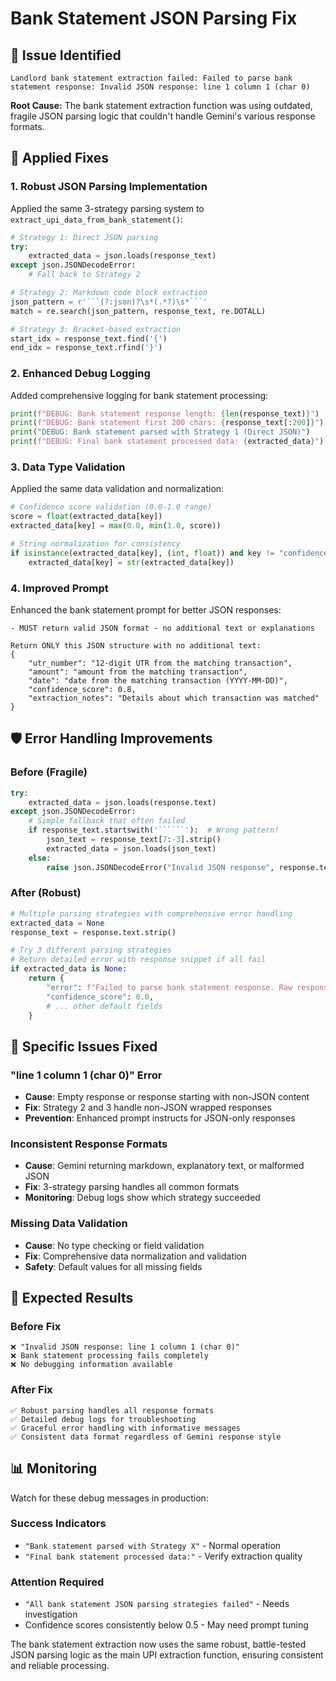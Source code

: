 # Bank Statement JSON Parsing Fix

## 🚨 **Issue Identified**
```
Landlord bank statement extraction failed: Failed to parse bank statement response: Invalid JSON response: line 1 column 1 (char 0)
```

**Root Cause:** The bank statement extraction function was using outdated, fragile JSON parsing logic that couldn't handle Gemini's various response formats.

## 🔧 **Applied Fixes**

### 1. **Robust JSON Parsing Implementation**
Applied the same 3-strategy parsing system to `extract_upi_data_from_bank_statement()`:

```python
# Strategy 1: Direct JSON parsing
try:
    extracted_data = json.loads(response_text)
except json.JSONDecodeError:
    # Fall back to Strategy 2

# Strategy 2: Markdown code block extraction  
json_pattern = r'```(?:json)?\s*(.*?)\s*```'
match = re.search(json_pattern, response_text, re.DOTALL)

# Strategy 3: Bracket-based extraction
start_idx = response_text.find('{')
end_idx = response_text.rfind('}')
```

### 2. **Enhanced Debug Logging**
Added comprehensive logging for bank statement processing:

```python
print(f"DEBUG: Bank statement response length: {len(response_text)}")
print(f"DEBUG: Bank statement first 200 chars: {response_text[:200]}")
print("DEBUG: Bank statement parsed with Strategy 1 (Direct JSON)")
print(f"DEBUG: Final bank statement processed data: {extracted_data}")
```

### 3. **Data Type Validation**
Applied the same data validation and normalization:

```python
# Confidence score validation (0.0-1.0 range)
score = float(extracted_data[key])
extracted_data[key] = max(0.0, min(1.0, score))

# String normalization for consistency
if isinstance(extracted_data[key], (int, float)) and key != "confidence_score":
    extracted_data[key] = str(extracted_data[key])
```

### 4. **Improved Prompt**
Enhanced the bank statement prompt for better JSON responses:

```
- MUST return valid JSON format - no additional text or explanations

Return ONLY this JSON structure with no additional text:
{
    "utr_number": "12-digit UTR from the matching transaction",
    "amount": "amount from the matching transaction", 
    "date": "date from the matching transaction (YYYY-MM-DD)",
    "confidence_score": 0.8,
    "extraction_notes": "Details about which transaction was matched"
}
```

## 🛡️ **Error Handling Improvements**

### Before (Fragile)
```python
try:
    extracted_data = json.loads(response.text)
except json.JSONDecodeError:
    # Simple fallback that often failed
    if response_text.startswith('``````'):  # Wrong pattern!
        json_text = response_text[7:-3].strip()
        extracted_data = json.loads(json_text)
    else:
        raise json.JSONDecodeError("Invalid JSON response", response.text, 0)
```

### After (Robust)
```python
# Multiple parsing strategies with comprehensive error handling
extracted_data = None
response_text = response.text.strip()

# Try 3 different parsing strategies
# Return detailed error with response snippet if all fail
if extracted_data is None:
    return {
        "error": f"Failed to parse bank statement response. Raw response: {response_text[:200]}...",
        "confidence_score": 0.0,
        # ... other default fields
    }
```

## 🎯 **Specific Issues Fixed**

### "line 1 column 1 (char 0)" Error
- **Cause**: Empty response or response starting with non-JSON content
- **Fix**: Strategy 2 and 3 handle non-JSON wrapped responses
- **Prevention**: Enhanced prompt instructs for JSON-only responses

### Inconsistent Response Formats
- **Cause**: Gemini returning markdown, explanatory text, or malformed JSON
- **Fix**: 3-strategy parsing handles all common formats
- **Monitoring**: Debug logs show which strategy succeeded

### Missing Data Validation
- **Cause**: No type checking or field validation
- **Fix**: Comprehensive data normalization and validation
- **Safety**: Default values for all missing fields

## 🚀 **Expected Results**

### Before Fix
```
❌ "Invalid JSON response: line 1 column 1 (char 0)"
❌ Bank statement processing fails completely
❌ No debugging information available
```

### After Fix  
```
✅ Robust parsing handles all response formats
✅ Detailed debug logs for troubleshooting
✅ Graceful error handling with informative messages
✅ Consistent data format regardless of Gemini response style
```

## 📊 **Monitoring**

Watch for these debug messages in production:

### Success Indicators
- `"Bank statement parsed with Strategy X"` - Normal operation
- `"Final bank statement processed data:"` - Verify extraction quality

### Attention Required
- `"All bank statement JSON parsing strategies failed"` - Needs investigation
- Confidence scores consistently below 0.5 - May need prompt tuning

The bank statement extraction now uses the same robust, battle-tested JSON parsing logic as the main UPI extraction function, ensuring consistent and reliable processing.

